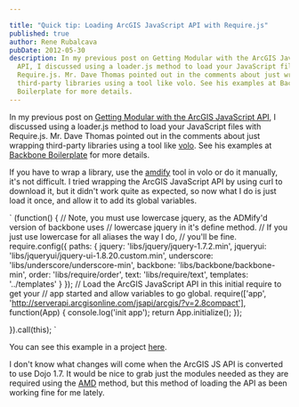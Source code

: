 ```yaml
---

title: "Quick tip: Loading ArcGIS JavaScript API with Require.js"
published: true
author: Rene Rubalcava
pubDate: 2012-05-30
description: In my previous post on Getting Modular with the ArcGIS JavaScript
  API, I discussed using a loader.js method to load your JavaScript files with
  Require.js. Mr. Dave Thomas pointed out in the comments about just wrapping
  third-party libraries using a tool like volo. See his examples at Backbone
  Boilerplate for more details.
---
```


In my previous post on
[Getting Modular with the ArcGIS JavaScript API](https://odoe.net/blog/?p=257),
I discussed using a loader.js method to load your JavaScript files with
Require.js. Mr. Dave Thomas pointed out in the comments about just wrapping
third-party libraries using a tool like [volo](https://github.com/volojs/volo).
See his examples at [Backbone Boilerplate](http://backboneboilerplate.com/) for
more details.

If you have to wrap a library, use the
[amdify](https://github.com/volojs/volo/blob/master/vololib/amdify/doc.md) tool
in volo or do it manually, it's not difficult. I tried wrapping the ArcGIS
JavaScript API by using curl to download it, but it didn't work quite as
expected, so now what I do is just load it once, and allow it to add its global
variables.

` (function() { // Note, you must use lowercase jquery, as the ADMify'd version
of backbone uses // lowercase jquery in it's define method. // If you just use
lowercase for all aliases the way I do, // you'll be fine. require.config({
paths: { jquery: 'libs/jquery/jquery-1.7.2.min', jqueryui:
'libs/jqueryui/jquery-ui-1.8.20.custom.min', underscore:
'libs/underscore/underscore-min', backbone: 'libs/backbone/backbone-min', order:
'libs/require/order', text: 'libs/require/text', templates: '../templates' } });
// Load the ArcGIS JavaScript API in this initial require to get your // app
started and allow variables to go global. require(['app',
'http://serverapi.arcgisonline.com/jsapi/arcgis/?v=2.8compact'], function(App) {
console.log('init app'); return App.initialize(); });

}).call(this); `

You can see this example in a project
[here](https://github.com/odoe/iLikeItHere/blob/master/static/src/main.js).

I don't know what changes will come when the ArcGIS JS API is converted to use
Dojo 1.7. It would be nice to grab just the modules needed as they are required
using the [AMD](https://github.com/amdjs/amdjs-api/wiki/AMD) method, but this
method of loading the API as been working fine for me lately.
